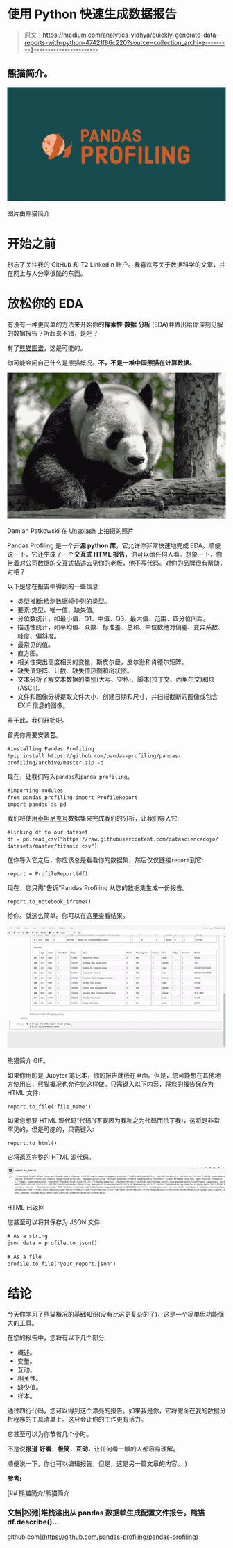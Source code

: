 # 使用 Python 快速生成数据报告

> 原文：<https://medium.com/analytics-vidhya/quickly-generate-data-reports-with-python-47421f86c220?source=collection_archive---------3----------------------->

## 熊猫简介。

![](img/9f16276bbc6dbc9e81ac1cf333956043.png)

图片由熊猫简介

# 开始之前

别忘了关注我的 GitHub 和 T2 LinkedIn 账户。我喜欢写关于数据科学的文章，并在网上与人分享很酷的东西。

# 放松你的 EDA

有没有一种更简单的方法来开始你的**探索性** **数据** **分析** (EDA)并做出给你深刻见解的数据报告？听起来不错，是吧？

有了[熊猫图谱](https://github.com/pandas-profiling/pandas-profiling)，这是可能的。

你可能会问自己什么是熊猫概况。**不，不是一堆中国熊猫在计算数据。**

![](img/274cd0eac2a0573cca193ad6d539b45e.png)

Damian Patkowski 在 [Unsplash](https://unsplash.com/s/photos/panda-bear?utm_source=unsplash&utm_medium=referral&utm_content=creditCopyText) 上拍摄的照片

Pandas Profiling 是一个**开源 python 库**，它允许你非常快速地完成 EDA。顺便说一下，它还生成了一个**交互式 HTML 报告**，你可以给任何人看。想象一下，你带着对公司数据的交互式描述去见你的老板，他不写代码。对你的品牌很有帮助，对吧？

以下是您在报告中得到的一些信息:

*   类型推断:检测数据帧中列的[类型](https://github.com/pandas-profiling/pandas-profiling#types)。
*   要素:类型、唯一值、缺失值。
*   分位数统计，如最小值、Q1、中值、Q3、最大值、范围、四分位间距。
*   描述性统计，如平均值、众数、标准差、总和、中位数绝对偏差、变异系数、峰度、偏斜度。
*   最常见的值。
*   直方图。
*   相关性突出高度相关的变量，斯皮尔曼，皮尔逊和肯德尔矩阵。
*   缺失值矩阵、计数、缺失值热图和树状图。
*   文本分析了解文本数据的类别(大写、空格)、脚本(拉丁文、西里尔文)和块(ASCII)。
*   文件和图像分析提取文件大小、创建日期和尺寸，并扫描截断的图像或包含 EXIF 信息的图像。

鉴于此，我们开始吧。

首先你需要安装**包**。

```
#installing Pandas Profiling
!pip install https://github.com/pandas-profiling/pandas-profiling/archive/master.zip -q
```

现在，让我们导入`pandas`和`panda_profiling`。

```
#importing modules
from pandas_profiling import ProfileReport
import pandas as pd
```

我们将使用[泰坦尼克号](https://raw.githubusercontent.com/datasciencedojo/datasets/master/titanic.csv)数据集来完成我们的分析，让我们导入它:

```
#linking df to our dataset
df = pd.read_csv("https://raw.githubusercontent.com/datasciencedojo/
datasets/master/titanic.csv")
```

在你导入它之后，你应该总是看看你的数据集，然后仅仅链接`report`到它:

```
report = ProfileReport(df)
```

现在，您只需“告诉”Pandas Profiling 从您的数据集生成一份报告。

```
report.to_notebook_iframe()
```

给你。就这么简单。你可以在这里查看结果。

![](img/66d741e204f8dc76132bdef7e820dc0a.png)

熊猫简介 GIF。

如果你用的是 Jupyter 笔记本，你的报告就嵌在里面。但是，您可能想在其他地方使用它，熊猫概况也允许您这样做。只需键入以下内容，将您的报告保存为 HTML 文件:

```
report.to_file('file_name')
```

如果您想要 HTML 源代码“代码”(不要因为我称之为代码而杀了我)，这将是非常罕见的，但是可能的，只需键入:

```
report.to_html()
```

它将返回完整的 HTML 源代码。

![](img/0ad9adb66f93fe2b9b66af8e8e22d29f.png)

HTML 已返回

您甚至可以将其保存为 JSON 文件:

```
# As a string
json_data = profile.to_json()

# As a file
profile.to_file("your_report.json")
```

# 结论

今天你学习了熊猫概况的基础知识(没有比这更复杂的了)，这是一个简单但功能强大的工具。

在您的报告中，您将有以下几个部分:

*   概述。
*   变量。
*   互动。
*   相关性。
*   缺少值。
*   样本。

通过四行代码，您可以得到这个漂亮的报告。如果我是你，它将完全在我的数据分析程序的工具清单上。这只会让你的工作更有活力。

它甚至可以为你节省几个小时。

不是说**报道** **好看**，**极简**，**互动**，让任何看一眼的人都容易理解。

顺便说一下，你也可以编辑报告，但是，这是另一篇文章的内容。:)

**参考:**

[](https://github.com/pandas-profiling/pandas-profiling) [## 熊猫简介/熊猫简介

### 文档|松弛|堆栈溢出从 pandas 数据帧生成配置文件报告。熊猫 df.describe()…

github.com](https://github.com/pandas-profiling/pandas-profiling)